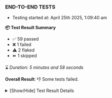 ### END-TO-END TESTS

- Testing started at: April 25th 2025, 1:09:40 am

**📦 Test Result Summary**

- ✅ 59 passed
- ❌ 1 failed
- ⚠️ 2 flaked
- ⏩ 1 skipped

⌛ _Duration: 5 minutes and 58 seconds_

**Overall Result**: 👎 Some tests failed.



<details>
    <summary>[Show/Hide] Test Result Details</summary>
    <div markdown="1">

| Test | Browser | Test Case | Tags | Result |
| :---: | :---: | :--- | :---: | :---: |
| 1 | chromium-meshery-provider | Transition to disconnected state and then back to connected state | unstable | ⚠️ |
| 2 | chromium-meshery-provider | Transition to ignored state and then back to connected state | unstable | ⚠️ |
| 3 | chromium-meshery-provider | Transition to not found state and then back to connected state | unstable | ⚠️ |
| 4 | chromium-meshery-provider | Delete Kubernetes cluster connections | unstable | ⚠️ |
| 5 | chromium-local-provider | Add a cluster connection by uploading kubeconfig file | unstable | ⚠️ |
| 6 | chromium-local-provider | Transition to disconnected state and then back to connected state | unstable | ⚠️ |
| 7 | chromium-local-provider | Transition to ignored state and then back to connected state | unstable | ⚠️ |
| 8 | chromium-local-provider | Transition to not found state and then back to connected state | unstable | ⚠️ |
| 9 | chromium-local-provider | Delete Kubernetes cluster connections | unstable | ⚠️ |
| 10 | chromium-local-provider | Compare test of a performance profile with load generator &quot;fortio&quot; and service mesh &quot;None&quot; |  | ❌ |
| 11 | chromium-local-provider | Delete a performance profile with load generator &quot;fortio&quot; and service mesh &quot;None&quot; |  | ➖ |

</div>
</details>


<!-- To see the full report, please visit our CI/CD pipeline with reporter. -->